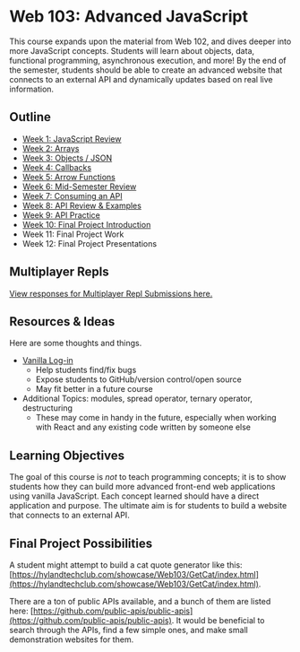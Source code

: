 # Web 103: Advanced JavaScript
This course expands upon the material from Web 102, and dives deeper into more JavaScript concepts. Students will learn about objects, data, functional programming, asynchronous execution, and more! By the end of the semester, students should be able to create an advanced website that connects to an external API and dynamically updates based on real live information.

## Outline

- [Week 1: JavaScript Review](JsReview/)
- [Week 2: Arrays](Arrays/)
- [Week 3: Objects / JSON](Objects/)
- [Week 4: Callbacks](Callbacks/)
- [Week 5: Arrow Functions](ArrowFunctions/)
- [Week 6: Mid-Semester Review](MidSemesterReview/)
- [Week 7: Consuming an API](ApiConsumption/)
- [Week 8: API Review & Examples](ApiReviewExamples/)
- [Week 9: API Practice](ApiPractice/)
- [Week 10: Final Project Introduction](FinalProject/)
- Week 11: Final Project Work
- Week 12: Final Project Presentations

## Multiplayer Repls
[View responses for Multiplayer Repl Submissions here.](https://forms.office.com/Pages/DesignPage.aspx?fragment=FormId%3DiNuljKul90il4EzlCTX4B33juYEmlJlJpIkctSGCv9RUN0kzU0NJVDlIOUNET0NLQktVTzZMTzFMRS4u%26Token%3Db6c035cb537a4d5bbd05a4918fcda8cc)

## Resources & Ideas
Here are some thoughts and things.

- [Vanilla Log-in](https://github.com/developer-job-simulation/vanilla-login-form)
  - Help students find/fix bugs
  - Expose students to GitHub/version control/open source
  - May fit better in a future course
- Additional Topics: modules, spread operator, ternary operator, destructuring
  - These may come in handy in the future, especially when working with React and any existing code written by someone else

## Learning Objectives
The goal of this course is _not_ to teach programming concepts; it is to show students how they can build more advanced front-end web applications using vanilla JavaScript. Each concept learned should have a direct application and purpose. The ultimate aim is for students to build a website that connects to an external API.

## Final Project Possibilities
A student might attempt to build a cat quote generator like this: [https://hylandtechclub.com/showcase/Web103/GetCat/index.html](https://hylandtechclub.com/showcase/Web103/GetCat/index.html).

There are a ton of public APIs available, and a bunch of them are listed here: [https://github.com/public-apis/public-apis](https://github.com/public-apis/public-apis). It would be beneficial to search through the APIs, find a few simple ones, and make small demonstration websites for them.
